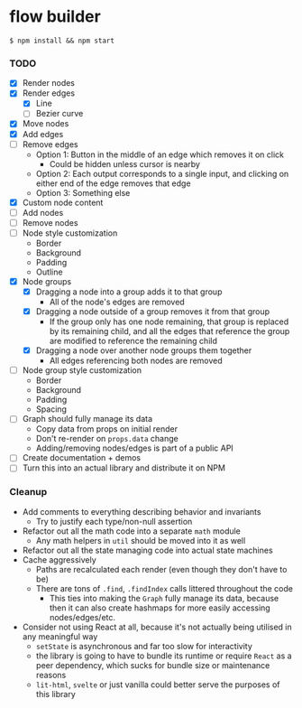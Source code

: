 # flow builder

```
$ npm install && npm start
```

### TODO

- [x] Render nodes
- [x] Render edges
  - [x] Line
  - [ ] Bezier curve
- [x] Move nodes
- [x] Add edges
- [ ] Remove edges
  - Option 1: Button in the middle of an edge which removes it on click
    - Could be hidden unless cursor is nearby
  - Option 2: Each output corresponds to a single input, and clicking on either end of the edge removes that edge
  - Option 3: Something else
- [x] Custom node content
- [ ] Add nodes
- [ ] Remove nodes
- [ ] Node style customization
  - Border
  - Background
  - Padding
  - Outline
- [x] Node groups
  - [x] Dragging a node into a group adds it to that group
    - All of the node's edges are removed
  - [x] Dragging a node outside of a group removes it from that group
    - If the group only has one node remaining, that group is replaced by its remaining child, and all the edges that reference the group are modified to reference the remaining child
  - [x] Dragging a node over another node groups them together
    - All edges referencing both nodes are removed
- [ ] Node group style customization
  - Border
  - Background
  - Padding
  - Spacing
- [ ] Graph should fully manage its data
  - Copy data from props on initial render
  - Don't re-render on `props.data` change
  - Adding/removing nodes/edges is part of a public API
- [ ] Create documentation + demos
- [ ] Turn this into an actual library and distribute it on NPM

### Cleanup

- Add comments to everything describing behavior and invariants
  - Try to justify each type/non-null assertion
- Refactor out all the math code into a separate `math` module
  - Any math helpers in `util` should be moved into it as well
- Refactor out all the state managing code into actual state machines
- Cache aggressively
  - Paths are recalculated each render (even though they don't have to be)
  - There are tons of `.find`, `.findIndex` calls littered throughout the code
    - This ties into making the `Graph` fully manage its data, because then it can also create hashmaps for more easily accessing nodes/edges/etc.
- Consider not using React at all, because it's not actually being utilised in any meaningful way
  - `setState` is asynchronous and far too slow for interactivity
  - the library is going to have to bundle its runtime or require `React` as a peer dependency, which sucks for bundle size or maintenance reasons
  - `lit-html`, `svelte` or just vanilla could better serve the purposes of this library